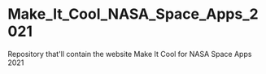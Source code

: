 # Make_It_Cool_NASA_Space_Apps_2021
Repository that'll contain the website Make It Cool for NASA Space Apps 2021
